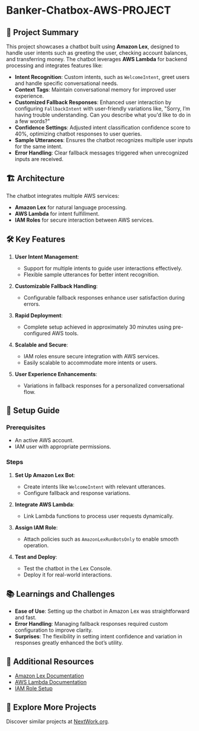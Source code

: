 # Banker-Chatbox-AWS-PROJECT

## 🌟 Project Summary

This project showcases a chatbot built using **Amazon Lex**, designed to handle user intents such as greeting the user, checking account balances, and transferring money. The chatbot leverages **AWS Lambda** for backend processing and integrates features like:

- **Intent Recognition**: Custom intents, such as `WelcomeIntent`, greet users and handle specific conversational needs.
- **Context Tags**: Maintain conversational memory for improved user experience.
- **Customized Fallback Responses**: Enhanced user interaction by configuring `FallbackIntent` with user-friendly variations like, "Sorry, I’m having trouble understanding. Can you describe what you'd like to do in a few words?"
- **Confidence Settings**: Adjusted intent classification confidence score to 40%, optimizing chatbot responses to user queries.
- **Sample Utterances**: Ensures the chatbot recognizes multiple user inputs for the same intent.
- **Error Handling**: Clear fallback messages triggered when unrecognized inputs are received.

## 🏗️ Architecture

The chatbot integrates multiple AWS services:
- **Amazon Lex** for natural language processing.
- **AWS Lambda** for intent fulfillment.
- **IAM Roles** for secure interaction between AWS services.

## 🛠️ Key Features

1. **User Intent Management**:
   - Support for multiple intents to guide user interactions effectively.
   - Flexible sample utterances for better intent recognition.

2. **Customizable Fallback Handling**:
   - Configurable fallback responses enhance user satisfaction during errors.

3. **Rapid Deployment**:
   - Complete setup achieved in approximately 30 minutes using pre-configured AWS tools.

4. **Scalable and Secure**:
   - IAM roles ensure secure integration with AWS services.
   - Easily scalable to accommodate more intents or users.

5. **User Experience Enhancements**:
   - Variations in fallback responses for a personalized conversational flow.

## 🚀 Setup Guide

### Prerequisites
- An active AWS account.
- IAM user with appropriate permissions.

### Steps
1. **Set Up Amazon Lex Bot**:
   - Create intents like `WelcomeIntent` with relevant utterances.
   - Configure fallback and response variations.

2. **Integrate AWS Lambda**:
   - Link Lambda functions to process user requests dynamically.

3. **Assign IAM Role**:
   - Attach policies such as `AmazonLexRunBotsOnly` to enable smooth operation.

4. **Test and Deploy**:
   - Test the chatbot in the Lex Console.
   - Deploy it for real-world interactions.

## 📚 Learnings and Challenges
- **Ease of Use**: Setting up the chatbot in Amazon Lex was straightforward and fast.
- **Error Handling**: Managing fallback responses required custom configuration to improve clarity.
- **Surprises**: The flexibility in setting intent confidence and variation in responses greatly enhanced the bot’s utility.

## 📖 Additional Resources
- [Amazon Lex Documentation](https://docs.aws.amazon.com/lex/)
- [AWS Lambda Documentation](https://docs.aws.amazon.com/lambda/)
- [IAM Role Setup](https://docs.aws.amazon.com/IAM/)

## 🔗 Explore More Projects
Discover similar projects at [NextWork.org](https://community.nextwork.org).
